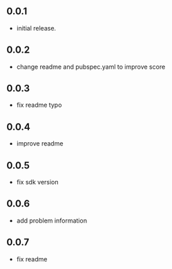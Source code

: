 ## 0.0.1

* initial release.

## 0.0.2

* change readme and pubspec.yaml to improve score

## 0.0.3

* fix readme typo

## 0.0.4

* improve readme

## 0.0.5

* fix sdk version

## 0.0.6

* add problem information

## 0.0.7
* fix readme